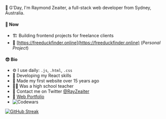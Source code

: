 👊 G'Day, I'm Raymond Zeaiter, a full-stack web developer from Sydney, Australia.

#### 📅 Now

- 🏗️ Building frontend projects for freelance clients
- 🦆 [https://freeduckfinder.online](https://freeduckfinder.online) (*Personal Project*)

#### 😎 Bio
- ⚙️ I use daily: ```.js```, ```.html```, ```.css```
- 🧰 Developing my React skills
- 🐣 Made my first website over 15 years ago
- 👨‍🏫 Was a high school teacher
- 🦅 Contact me on Twitter [@RayZeaiter](https://twitter.com/RayZeaiter)
- 📖 [Web Portfolio](https://raymond-zeaiter.au)
- ![Codewars](https://www.codewars.com/users/king-oldmate/badges/small)

[![GitHub Streak](https://github-readme-streak-stats.herokuapp.com?user=king-oldmate&theme=react&fire=DD2727)](https://git.io/streak-stats)

<!---
king-oldmate/king-oldmate is a ✨ special ✨ repository because its `README.md` (this file) appears on your GitHub profile.
You can click the Preview link to take a look at your changes.
--->
